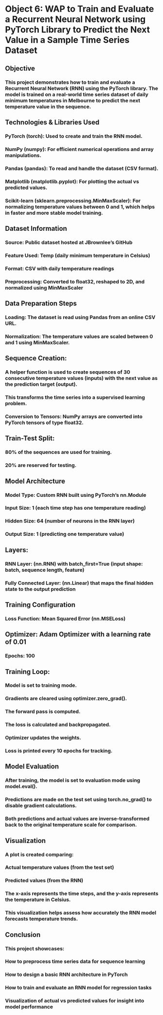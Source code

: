 # Object 6: WAP to Train and Evaluate a Recurrent Neural Network using PyTorch Library to Predict the Next Value in a Sample Time Series Dataset

## Objective
### This project demonstrates how to train and evaluate a Recurrent Neural Network (RNN) using the PyTorch library. The model is trained on a real-world time series dataset of daily minimum temperatures in Melbourne to predict the next temperature value in the sequence.

## Technologies & Libraries Used
### PyTorch (torch): Used to create and train the RNN model.

### NumPy (numpy): For efficient numerical operations and array manipulations.

### Pandas (pandas): To read and handle the dataset (CSV format).

### Matplotlib (matplotlib.pyplot): For plotting the actual vs predicted values.

### Scikit-learn (sklearn.preprocessing.MinMaxScaler): For normalizing temperature values between 0 and 1, which helps in faster and more stable model training.

## Dataset Information
### Source: Public dataset hosted at JBrownlee’s GitHub

### Feature Used: Temp (daily minimum temperature in Celsius)

### Format: CSV with daily temperature readings

### Preprocessing: Converted to float32, reshaped to 2D, and normalized using MinMaxScaler

## Data Preparation Steps
### Loading: The dataset is read using Pandas from an online CSV URL.

### Normalization: The temperature values are scaled between 0 and 1 using MinMaxScaler.

## Sequence Creation:

### A helper function is used to create sequences of 30 consecutive temperature values (inputs) with the next value as the prediction target (output).

### This transforms the time series into a supervised learning problem.

### Conversion to Tensors: NumPy arrays are converted into PyTorch tensors of type float32.

## Train-Test Split:

### 80% of the sequences are used for training.

### 20% are reserved for testing.

## Model Architecture
### Model Type: Custom RNN built using PyTorch’s nn.Module

### Input Size: 1 (each time step has one temperature reading)

### Hidden Size: 64 (number of neurons in the RNN layer)

### Output Size: 1 (predicting one temperature value)

## Layers:
### RNN Layer: (nn.RNN) with batch_first=True (input shape: batch, sequence length, feature)

### Fully Connected Layer: (nn.Linear) that maps the final hidden state to the output prediction

## Training Configuration
### Loss Function: Mean Squared Error (nn.MSELoss)

## Optimizer: Adam Optimizer with a learning rate of 0.01

### Epochs: 100

## Training Loop:
### Model is set to training mode.

### Gradients are cleared using optimizer.zero_grad().

### The forward pass is computed.

### The loss is calculated and backpropagated.

### Optimizer updates the weights.

### Loss is printed every 10 epochs for tracking.

## Model Evaluation
### After training, the model is set to evaluation mode using model.eval().

### Predictions are made on the test set using torch.no_grad() to disable gradient calculations.

### Both predictions and actual values are inverse-transformed back to the original temperature scale for comparison.

## Visualization
### A plot is created comparing:

### Actual temperature values (from the test set)

### Predicted values (from the RNN)

### The x-axis represents the time steps, and the y-axis represents the temperature in Celsius.

### This visualization helps assess how accurately the RNN model forecasts temperature trends.

## Conclusion
### This project showcases:

### How to preprocess time series data for sequence learning

### How to design a basic RNN architecture in PyTorch

### How to train and evaluate an RNN model for regression tasks

### Visualization of actual vs predicted values for insight into model performance

